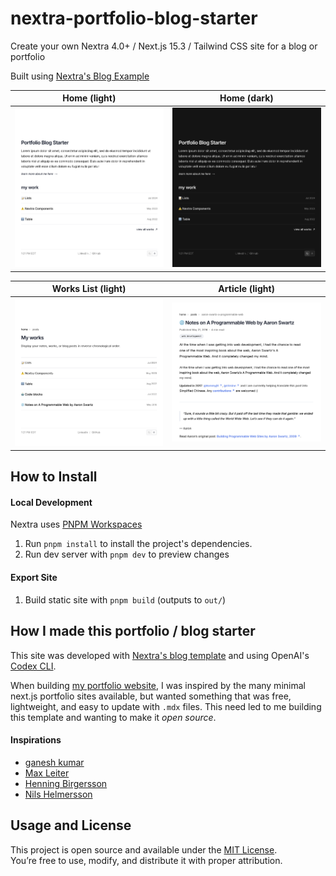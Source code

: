 # nextra-portfolio-blog-starter
Create your own Nextra 4.0+ / Next.js 15.3 / Tailwind CSS site for a blog or portfolio

Built using [Nextra's Blog Example](https://github.com/shuding/nextra/tree/c8238813e1ba425cdd72783d57707b0ff3ca52ea/examples/blog)

Home (light) | Home (dark)
:------------:|:------------:
![home_light](portfolio_starter_home.png) | ![home_dark](portfolio_starter_home_dark.png)

Works List (light) | Article (light)
:------------------:|:----------------:
![works_light](portfolio_starter_works.png) | ![article_light](aarons_article_light.png)

## How to Install
#### Local Development 
Nextra uses [PNPM Workspaces](https://pnpm.io/workspaces)
1. Run `pnpm install` to install the project's dependencies.
2. Run dev server with `pnpm dev` to preview changes

#### Export Site
1. Build static site with `pnpm build` (outputs to `out/`)

## How I made this portfolio / blog starter
This site was developed with [Nextra's blog template](https://github.com/shuding/nextra/tree/c8238813e1ba425cdd72783d57707b0ff3ca52ea/examples/blog) and using OpenAI's [Codex CLI](https://developers.openai.com/codex/cli/).

When building [my portfolio website](nickgentz.com), I was inspired by the many minimal next.js portfolio sites available, but wanted something that was free, lightweight, and easy to update with `.mdx` files. This need led to me building this template and wanting to make it *open source*.  

#### Inspirations
- [ganesh kumar](gktk.us)
- [Max Leiter](https://maxleiter.com/)
- [Henning Birgersson](https://www.henningbirgersson.com/)
- [Nils Helmersson](https://nils.io/)
  
## Usage and License
This project is open source and available under the [MIT License](https://github.com/nGentz/nextra-portfolio-blog-starter/blob/main/LICENSE).  
You’re free to use, modify, and distribute it with proper attribution.
